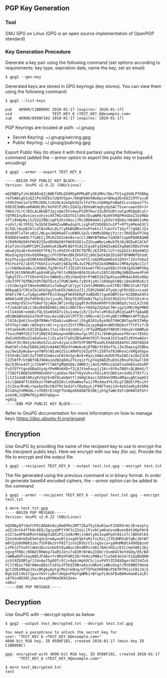## PGP Key Generation
### Tool
GNU GPG on Linux (GPG is an open source implementation of OpenPGP standard)

### Key Generation Procedure
Generate a key pair using the following command (set options according to requirements: key type, expiration date, name the key, set an email)
~~~
$ gpg2 --gen-key
~~~

Generated keys are stored in GPG keyrings (key stores). You can view them using the following command:
~~~
$ gpg2 --list-keys
 
pub   4096R/C1BB808C 2018-01-17 [expires: 2020-01-17]
uid                  TEST_KEY_6 <TEST_KEY_6@example.com>
sub   4096R/0508F102 2018-01-17 [expires: 2020-01-17]
~~~

PGP Keyrings are located at path: ~/.gnupg
* Secret Keyring: ~/.gnupg/secring.gpg
* Public Keyring: ~/.gnupg/pubring.gpg

Export Public Key (to share it with third parties) using the following command (added the --armor option to export the public key in base64 encoding)
~~~
$ gpg2 --armor --export TEST_KEY_6

-----BEGIN PGP PUBLIC KEY BLOCK-----
Version: GnuPG v2.0.22 (GNU/Linux)
 
mQINBFpfiHcBEADsQ3jNWEfGMLQ56MSpRPMuBFy561MHzJQe/TV1vg3GHLPfD88g
rm7kAWigk5zQZJPeJHZEolUQdV5pw+/60gK9AX40wOpzo+QHwq3EnkbZ19TFysuK
+FOX3Smv1afeYMS288Ltc0zHLAskUpkXQJclFoT8sJxbN9pFoBmAILvsoXpazffs
699JE3mBkumRAOKLRh/khFHlPiM1cIQ47p/8UUoWtmghyVpSACT5swruaan5D+J+
YNkX/VLrCrB3LALWk8DTIqjxQmJ5Fx4wuPSZRfKwrZoLDh5UDtzwtgnMS8pQcyCr
tQTMSInyOvxiezvxhjei9X7RGcGEUTbIldXeJEuqNRR/QzHYXRQFMvGDaIIUxMAb
1FTj8XWyNyjS2SU2Z0N/uqFk2hsV6ecj7Rc2BD6m4AliyD3VrXQkQn/HkAH5IoRm
+uUvt/4LtRtEL7w1b5EImmHZvwNRwdupYLizgFoP2SDd8GJu1PT+9TYykMea63C1
8/5DLl6spBJXlcdlBzUNzL0LYlyKbBGQRvn5xPtmktil7uGnYs71Gyfl7gOAlJIx
Dtm0dFloT4ruHjC/WLgxiHGKHa6TvuKWOLGoIL+9mMsQO0pjYz/zrJRUEQwFPJkq
R3ODDInm8OC77u8EIjJMiKZSDInAnBv+ocClJNWYBTW4wLYadO871xp6PQARAQAB
tCRURVNUX0tFWV82IDxURVNUX0tFWV82QGluZ2VuaWNvLmNvbT6JAj8EEwECACkF
AlpfiHcCGwMFCQPCZwAHCwkIBwMCAQYVCAIJCgsEFgIDAQIeAQIXgAAKCRDe3YeW
wbuAjOzaD/4xkk0GFfFNj7Lv9SEVFx8IRCTQfRCjK2ZFD/iU7+1GpQ2Ic6QzKWIX
MGoSng3gtVXvOIKM4qgjcFhYDFWxdBkZKkFUIj8mCQw5kQkID1G0f0FWNNfQtGdC
OzyYhyzgyv8ZOKkHGdXWXMwlN6ZOjLT1n/mYCC/eQ2MQamHbxb3ZH3+l32vYhOaZ
PXcFozFe/iEV57Y6khIivYwGhj9A3gYRL4vCPBzFhD2eXQMW84xlMPAyVpNcCIz7
s/chWdAu6aNv/LHVWkLfgZNtVxfl31E1OtSXoomlfRCnxpVEBv3tkNJgdSXWPV0q
dnFKj6tXNhRoMlwp8sHEybyYHltxM8QmnBOkIGiKutsI0ICdGUMqJHBUDxeedFnH
7gKgYZFcrTfS0vO+D2ncSWWoEv/05ihbeQtDrPtWK52bZSpkhyxeMR4aLRA5o8Qo
cHn3fPF7QfMAZtOhTBdTEvtylPUNlAHhLfyQV4jyHclS6OmphnB9/jQ4u0XRxKc3
rz3cDwJgnFINne9oM6GXix7w0wpFiE7yyCt2eStdMHHNzzoXlPBl7AMCGtvK7fQX
A06pqA3/CRCmIkCASHJgyV5okEKJAAUza7IiJ58h2bKWlOTyqk/qF8tXQ2x+LoqV
UhbFs7NrLufpQgsxMAYFEn33kqgF669VERpF3aBDdEttge6OBMl5erkCDQRaX4h3
ARAAtwXRjEofd49nQi3x1juu6LJ6UyYE1MIUeNiTkplLbtGt9Ed23sfYUlG5cdro
+xcHdgr8SCnvYG0eF7pjAUeJWTjenDp1pg0l0u9G6eR90YtUbUNdqXite1LkZtGQ
+fJo0xDlGEzC10udk09E66bj1NxIc0BCFbvrY6O5pZXphpCfW+jqyS2MG/MgFMBO
+IlU4Xb6+oUmEvTQLS5eWIK6Tx15u1xmwjLR/15ofelvM+DLEaMJqSaAPtfgAa6B
oMiNK8WVeOaSa7OnPtGocAesGDvUSlPFT3CrGMEu+6C2rHtyWEtYMMWet4PYCByG
/74IAcQxKi5ovQ6fR9WvYVDabiva06nelj5Sg83XSvDyk0b570HCB07qoXK37H0p
kFVYGylvWAr/WZkqVsrHC++y/pztIStFtM0x2e/pyNq64vdW59DG6vY7ftPJz7/8
sXYaekbdKchdIIKdpAkLYJxLr8n1diUm5vC/JFTwdMOp6XTARVKlVHoyk+UmNRub
TtexLMdMfG5I7sPjNQCH1UHaepneKBXakw7gctRlZJc/6hWnpbooefHx+e+7EkOs
dwGiHdG9DuX2aQaGveLCiSLa24J7yEUZBSwH4m7O3T/buoAJSX1umZtzKVnwAGo+
29GvF3X/B4zy4zd6e5ZzLaVv4zyacsZH7GYP3NFPEwoOLEkAEQEAAYkCJQQYAQIA
DwUCWl+IdwIbDAUJA8JnAAAKCRDe3YeWwbuAjDfND/4lQXof5LiImJDqesg35Bba
ayJ9wiDyWubw+yeTWFblNIuKU2S1cARHfUjGIyUTFcZS0ToT030KexCxkMgahbpo
tX59+BslbRlZu756R32mAovuF8lOv5pcBnk+RqzLS6WzukdUXfKaIWZ/e2AoZ3CR
lZZh8fP/ktWBfXBJ9H4uimZW2g6HsZTkzqJzfLpY4qOADZhuEOx2RnuF0JGwllE0
QU/D3Eno4dfjLt584PYllN4TgMqHI66/2WRRJjj4o5/KMVuiGXATswSHEbvkDxRP
Fv5fEfYtgnddBaOVydyYPeMRnHXO+fIL8Jthehxuy1j1Kcr8YRu7N8tcQLBKmS/f
j7IN2fCN6B3kOPR0GnHSF+jpUUas7847YQyVohsvYExiAYCOKKim+2oN12T8tf/i
1iIZ3zoGBlOKzyKzVgtEsBY8iwUAmtYl3mHgC6accZdXOek5MQxdMqxugKCaqmGI
xt/iQmD4FfCAXXbzC+hWhaEDI0cCxUbwWmxfwisTMxXmw3YkJGLq7JBQklP8vjXY
j3jIka/RvNL+tpebeI0chKdf9t3ed1FsfDpAyyLjP90FTemj1d+4eb3a4by9zkR6
ECn4hq7nM0U8LrsfE05rElHgFfUnWpdX686B7ES0Kjyh3gTwWL91FcQH6NlEFGY+
ysm3ALJ1QMmfHjp3KGYqUg==
=gdcg
-----END PGP PUBLIC KEY BLOCK-----
~~~

Refer to GnuPG documentation for more information on how to manage keys (https://doc.ubuntu-fr.org/gnupg)


## Encryption
Use GnuPG by providing the name of the recipient key to use to encrypt the file (recipient public key). Here we encrypt with our key (for us). Provide the file to encrypt and the output file.

~~~
$ gpg2 --recipient TEST_KEY_6 --output test.txt.gpg --encrypt test.txt
~~~

The file generated using the previous command is in binary format. In order to generate base64 encoded ciphers, the --armor option can be added to the command
~~~
$ gpg2 --armor --recipient TEST_KEY_6 --output test.txt.gpg --encrypt test.txt
~~~
~~~
$ more test.txt.gpg 
-----BEGIN PGP MESSAGE-----
Version: GnuPG v2.0.22 (GNU/Linux)
 
hQIMAyQflOoFCPECARAAtAzy0m6PKo2MTTZbaf5yIAuR1wcF2GERX+bL3E+ezpty
uOZi9vtk4ffb8c8ED/Zgzyq9PtY9F3iZ2oLLlPsvbCymKoGzxmBvmzB4tU0pPAt8
eJIl5w4P0oDMvht6AQpVuDXiPZ/aVAcMHjJvB4ly0xIeqAPpdt8Ix1TclNDV0lEX
22nnXe9nkDoESmtqVLG+mAywoDl2sxgXFqbfoMjYiLRzLjIYEdHM2oEYqRc36tW7
m0YZyUOVM6R3zbc75UFBkzVrP8IT1znSZRYU/CtcsgGvia+gaMnMKBtX49OEBznU
LzPEn2TSvPSlmHo1DvJznUU5Ydy4Buv1RndRPsrU8i7bHcVHIu/E5CcHeh00j2Ey
xgvgfFR8c/0OW2CRKWop74aR3Jetx7xD3RrB+Wu2I6H/rOsmO4C9eYdGOq/EK/Bd
/eWBwDUTvSayKW5JFdAo+fc9MzHYGRI26rYm9ziPWBsrTix56E4eSUrX1QyBGQ0W
zcUt9ZEOMlq/JJdxAef5pD0Tc9ljv9gkzHphDC5/jsvPd5YZCD0XDgorX6ItHZsk
FC17XEos79QrKWexQDxCFsEGv2F5Ed29N+eEeJuHKeXjxWDvUxg7/Rt89NO7Oms6
qCtIDEoM8qeJXxcBKg6yAytglMe2+kNnq/UfT5FUeSM49BcP5KYRfM1xiG91J4jS
RgG1UIt4b171pvxYkVrcyDnlXHqkoFNzFgNMk1+BfapTL0nSFBvB6MxHomRioLKl
sA79ieDb5Nljkm/4xsq9YKKm3KkhZe4=
=kDsr
-----END PGP MESSAGE-----
~~~

## Decryption
Use GnuPG with --decrypt option as below:
~~~
$ gpg2 --output test_decrypted.txt --decrypt test.txt.gpg
 
You need a passphrase to unlock the secret key for
user: "TEST_KEY_6 <TEST_KEY_6@example.com>"
4096-bit RSA key, ID 0508F102, created 2018-01-17 (main key ID C1BB808C)
 
gpg: encrypted with 4096-bit RSA key, ID 0508F102, created 2018-01-17
      "TEST_KEY_6 <TEST_KEY_6@example.com>"
~~~
~~~ 
$ more test_decrypted.txt 
test
~~~